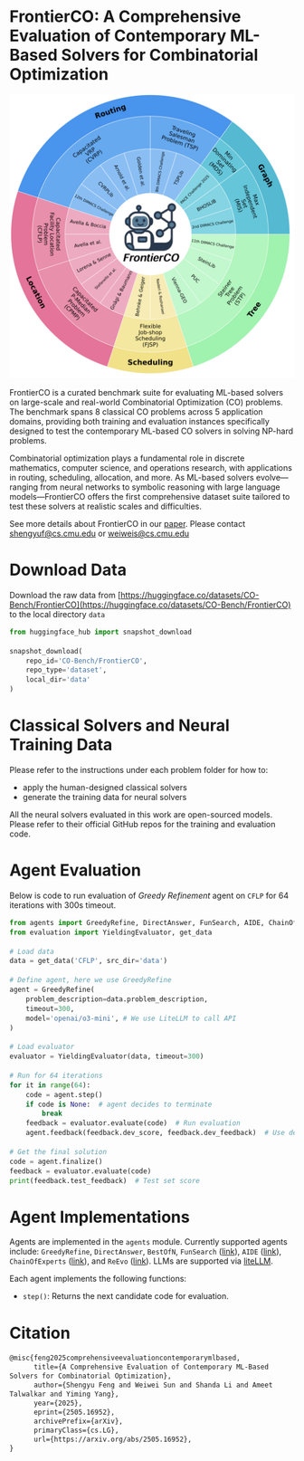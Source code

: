 # FrontierCO: A Comprehensive Evaluation of Contemporary ML-Based Solvers for Combinatorial Optimization

![image](overview.png)

FrontierCO is a curated benchmark suite for evaluating ML-based solvers on large-scale and real-world Combinatorial Optimization (CO) problems. The benchmark spans 8 classical CO problems across 5 application domains, providing both training and evaluation instances specifically designed to test the contemporary ML-based CO solvers in solving NP-hard problems.

Combinatorial optimization plays a fundamental role in discrete mathematics, computer science, and operations research, with applications in routing, scheduling, allocation, and more. As ML-based solvers evolve—ranging from neural networks to symbolic reasoning with large language models—FrontierCO offers the first comprehensive dataset suite tailored to test these solvers at realistic scales and difficulties.

See more details about FrontierCO in our [paper](https://arxiv.org/pdf/2505.16952). Please contact shengyuf@cs.cmu.edu or weiweis@cs.cmu.edu


# Download Data
Download the raw data from [https://huggingface.co/datasets/CO-Bench/FrontierCO](https://huggingface.co/datasets/CO-Bench/FrontierCO) to the local directory `data`
```python
from huggingface_hub import snapshot_download

snapshot_download(
    repo_id='CO-Bench/FrontierCO',
    repo_type='dataset',
    local_dir='data'
)
```

# Classical Solvers and Neural Training Data

Please refer to the instructions under each problem folder for how to: 

- apply the human-designed classical solvers 
- generate the training data for neural solvers 

All the neural solvers evaluated in this work are open-sourced models. Please refer to their official GitHub repos for the training and evaluation code.


# Agent Evaluation
Below is code to run evaluation of *Greedy Refinement* agent on `CFLP` for 64 iterations with 300s timeout.

```python
from agents import GreedyRefine, DirectAnswer, FunSearch, AIDE, ChainOfExperts, ReEvo, BestOfN
from evaluation import YieldingEvaluator, get_data

# Load data
data = get_data('CFLP', src_dir='data')

# Define agent, here we use GreedyRefine
agent = GreedyRefine(
    problem_description=data.problem_description,
    timeout=300,
    model='openai/o3-mini', # We use LiteLLM to call API
)

# Load evaluator
evaluator = YieldingEvaluator(data, timeout=300)

# Run for 64 iterations
for it in range(64):
    code = agent.step()
    if code is None:  # agent decides to terminate
        break
    feedback = evaluator.evaluate(code)  # Run evaluation
    agent.feedback(feedback.dev_score, feedback.dev_feedback)  # Use dev set score as feedback

# Get the final solution
code = agent.finalize()
feedback = evaluator.evaluate(code)
print(feedback.test_feedback)  # Test set score
```

# Agent Implementations

Agents are implemented in the `agents` module. Currently supported agents include: `GreedyRefine`, `DirectAnswer`, `BestOfN`, `FunSearch` ([link](https://github.com/google-deepmind/funsearch)), `AIDE` ([link](https://github.com/WecoAI/aideml)), `ChainOfExperts` ([link](https://github.com/xzymustbexzy/Chain-of-Experts)), and `ReEvo` ([link](https://github.com/ai4co/reevo)). LLMs are supported via [liteLLM](https://github.com/BerriAI/litellm).

Each agent implements the following functions:
- `step()`: Returns the next candidate code for evaluation.

# Citation
```
@misc{feng2025comprehensiveevaluationcontemporarymlbased,
      title={A Comprehensive Evaluation of Contemporary ML-Based Solvers for Combinatorial Optimization}, 
      author={Shengyu Feng and Weiwei Sun and Shanda Li and Ameet Talwalkar and Yiming Yang},
      year={2025},
      eprint={2505.16952},
      archivePrefix={arXiv},
      primaryClass={cs.LG},
      url={https://arxiv.org/abs/2505.16952}, 
}
```

